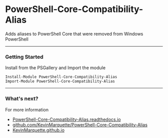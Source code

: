 # PowerShell-Core-Compatibility-Alias

Adds aliases to PowerShell Core that were removed from Windows PowerShell

---

### Getting Started

Install from the PSGallery and Import the module

    Install-Module PowerShell-Core-Compatibility-Alias
    Import-Module PowerShell-Core-Compatibility-Alias

---

### What's next?

For more information

* [PowerShell-Core-Compatibility-Alias.readthedocs.io](http://PowerShell-Core-Compatibility-Alias.readthedocs.io)
* [github.com/KevinMarquette/PowerShell-Core-Compatibility-Alias](https://github.com/KevinMarquette/PowerShell-Core-Compatibility-Alias)
* [KevinMarquette.github.io](https://KevinMarquette.github.io)
